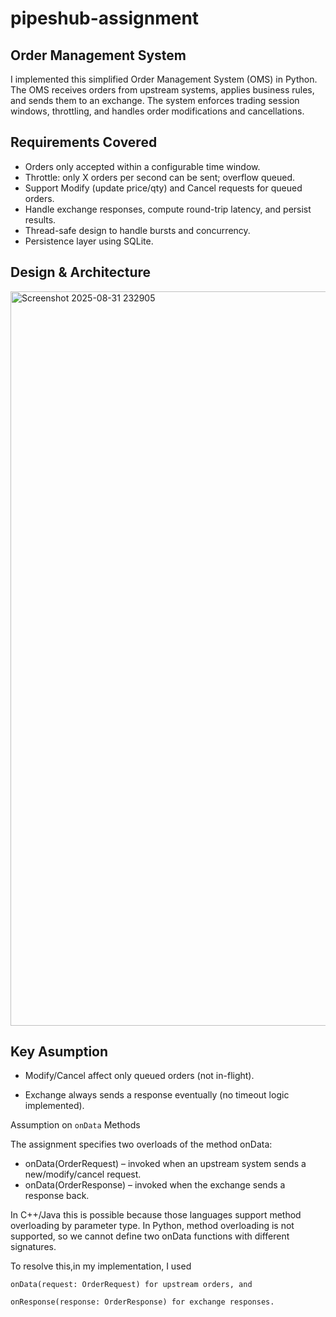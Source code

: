 # pipeshub-assignment

## Order Management System

I implemented this simplified Order Management System (OMS) in Python.
The OMS receives orders from upstream systems, applies business rules, and sends them to an exchange. The system enforces trading session windows, throttling, and handles order modifications and cancellations.

## Requirements Covered

- Orders only accepted within a configurable time window.
- Throttle: only X orders per second can be sent; overflow queued.
- Support Modify (update price/qty) and Cancel requests for queued orders.
- Handle exchange responses, compute round-trip latency, and persist results.
- Thread-safe design to handle bursts and concurrency.
- Persistence layer using SQLite.


## Design & Architecture

<img width="919" height="1175" alt="Screenshot 2025-08-31 232905" src="https://github.com/user-attachments/assets/b04774fd-3105-42e4-8816-a9d165451707" />

## Key Asumption
- Modify/Cancel affect only queued orders (not in-flight).

- Exchange always sends a response eventually (no timeout logic implemented).

Assumption on `onData` Methods

The assignment specifies two overloads of the method onData:

- onData(OrderRequest) – invoked when an upstream system sends a new/modify/cancel request.
- onData(OrderResponse) – invoked when the exchange sends a response back.

In C++/Java this is possible because those languages support method overloading by parameter type.
In Python, method overloading is not supported, so we cannot define two onData functions with different signatures.

To resolve this,in my implementation, I used

`onData(request: OrderRequest) for upstream orders, and` 

`onResponse(response: OrderResponse) for exchange responses.`
